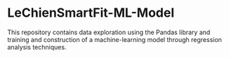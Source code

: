 # LeChienSmartFit-ML-Model
This repository contains data exploration using the Pandas library and training and construction of a machine-learning model through regression analysis techniques.

